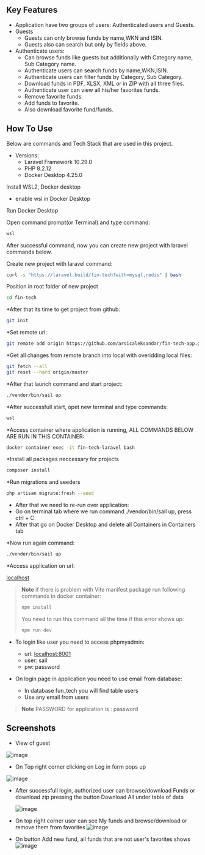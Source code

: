 ## Key Features
* Application have two groups of users: Authenticated users and Guests.
* Guests
  - Guests can only browse funds by name,WKN and ISIN.
  - Guests also can search but only by fields above.
* Authenticate users:
  - Can browse funds like guests but additionally with Category name, Sub Category name.
  - Authenticate users can search funds by name,WKN,ISIN.
  - Authenticate users can filter funds by Category, Sub Category.
  - Download funds in PDF, XLSX, XML or in ZIP with all three files.
  - Authenticate user can view all his/her favorites funds.
  - Remove favorite funds.
  - Add funds to favorite.
  - Also download favorite fund/funds.

## How To Use

Below are commands and Tech Stack that are used in this project.

* Versions:
  - Laravel Framework 10.29.0
  - PHP 8.2.12
  - Docker Desktop 4.25.0

Install WSL2, Docker desktop 
* enable wsl in Docker Desktop

Run Docker Desktop

Open command prompt(or Terminal) and type command: 
```bash
wsl
```
After successful command, now you can create new project with laravel commands below.

Create new project with laravel command:
```bash
curl -s "https://laravel.build/fin-tech?with=mysql,redis" | bash
```

Position in root folder of new project
```bash
cd fin-tech
```


*After that its time to get project from github:
```bash
git init
```

*Set remote url:
```bash
git remote add origin https://github.com/arsicaleksandar/fin-tech-app.git
```
*Get all changes from remote branch into local with overidding local files:
```bash
git fetch --all
git reset --hard origin/master
```

*After that launch command and start project:
```bash
./vendor/bin/sail up
```

*After successfull start, opet new terminal and type commands:
```bash
wsl
```

*Access container where application is running, ALL COMMANDS BELOW ARE RUN IN THIS CONTAINER:
```bash
docker container exec -it fin-tech-laravel bash
```

*Install all packages neccessary for projects
```bash
composer install
```

*Run migrations and seeders
```bash
php artisan migrate:fresh --seed
```

* After that we need to re-run over application:
* Go on terminal tab where we run command ./vendor/bin/sail up, press ctrl + C
* After that go on Docker Desktop and delete all Containers in Containers tab

*Now run again command:
```bash
./vendor/bin/sail up
```

*Access application on url: 

[localhost](http://localhost/)



> **Note**
>if there is problem with Vite manifest package run following commands in docker container:
>```bash
>npm install
>```
>You need to run this command all the time if this error shows up:
>```bash
>npm run dev 
>```

* To login like user you need to access phpmyadmin:
  - url: [localhost:8001](http://localhost:8001/)
  - user: sail
  - pw: password


* On login page in application you need to use email from database:
  - In database fun_tech you will find table users
  - Use any email from users

> **Note**
> PASSWORD for application is : password


## Screenshots

* View of guest

![image](https://github.com/arsicaleksandar/fin-tech-app/assets/33933095/8fa6c22b-84e0-404d-96b9-e36f6adf6285)

* On Top right corner clicking on Log in form pops up

![image](https://github.com/arsicaleksandar/fin-tech-app/assets/33933095/b8a6dcd4-3fa3-4c09-b09c-500d75727220)

* After successfull login, authorized user can browse/download Funds or download zip pressing the button Download All under table of data

  ![image](https://github.com/arsicaleksandar/fin-tech-app/assets/33933095/28bc0a54-d30b-4c3d-8f0e-dee3ea4ad01a)

* On top right corner user can see My funds and browse/download or remove them from favorites
![image](https://github.com/arsicaleksandar/fin-tech-app/assets/33933095/74124c22-7265-409b-921d-f3dadbe3adac)

* On button Add new fund, all funds that are not user's favorites shows
  ![image](https://github.com/arsicaleksandar/fin-tech-app/assets/33933095/c05c8df2-16d6-42fc-bc4f-8cb840e74159)





